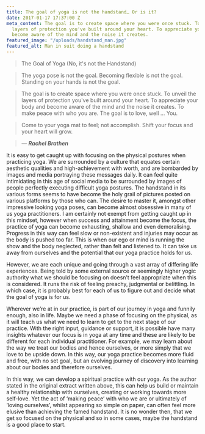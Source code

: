 ```yaml
---
title: The goal of yoga is not the handstand… Or is it?
date: 2017-01-17 17:37:00 Z
meta_content: The goal is to create space where you were once stuck. To unveil the
  layers of protection you've built around your heart. To appreciate your body and
  become aware of the mind and the noise it creates.
featured_image: "/uploads/handstand_man.jpg"
featured_alt: Man in suit doing a handstand
---
```


> The Goal of Yoga (No, it's not the Handstand)
 
> The yoga pose is not the goal. Becoming flexible is not the goal. Standing on your hands is not the goal.  

> The goal is to create space where you were once stuck. To unveil the layers of protection you've built around your heart. To appreciate your body and become aware of the mind and the noise it creates. To make peace with who you are. The goal is to love, well ... You.  

> Come to your yoga mat to feel; not accomplish. Shift your focus and your heart will grow.

> — ***Rachel Brathen***

It is easy to get caught up with focusing on the physical postures when practicing yoga.  We are surrounded by a culture that equates certain aesthetic qualities and high-achievement with worth, and are bombarded by images and media portraying these messages daily.  It can feel quite intimidating in this age of social media to be surrounded by images of people perfectly executing difficult yoga postures.  The handstand in its various forms seems to have become the holy grail of pictures posted on various platforms by those who can.  The desire to master it, amongst other impressive looking yoga poses, can become almost obsessive in many of us yoga practitioners.  I am certainly not exempt from getting caught up in this mindset, however when success and attainment become the focus, the practice of yoga can become exhausting, shallow and even demoralising.  Progress in this way can feel slow or non-existent and injuries may occur as the body is pushed too far.  This is when our ego or mind is running the show and the body neglected, rather than felt and listened to.  It can take us away from ourselves and the potential that our yoga practice holds for us.

However, we are each unique and going through a vast array of differing life experiences.  Being told by some external source or seemingly higher yogic authority what we should be focusing on doesn’t feel appropriate when this is considered.  It runs the risk of feeling preachy, judgmental or belittling.  In which case, it is probably best for each of us to figure out and decide what the goal of yoga is for us.

Wherever we’re at in our practice, is part of our journey in yoga and funnily enough, also in life.  Maybe we need a phase of focusing on the physical, as it will teach us what we need to learn to get to the next stage of our practice.  With the right input, guidance or support, it is possible have many insights whatever our focus is in yoga at any time and these are likely to be different for each individual practitioner.  For example, we may learn about the way we treat our bodies and hence ourselves, or more simply that we love to be upside down.  In this way, our yoga practice becomes more fluid and free, with no set goal, but an evolving journey of discovery into learning about our bodies and therefore ourselves.

In this way, we can develop a spiritual practice with our yoga.  As the author stated in the original extract written above, this can help us build or maintain a healthy relationship with ourselves, creating or working towards more self-love.  Yet the act of ‘making peace’ with who we are or ultimately of ‘loving ourselves’, whilst appearing so simple on paper, can often feel more elusive than achieving the famed handstand.  It is no wonder then, that we get so focused on the physical and so in some cases, maybe the handstand is a good place to start.